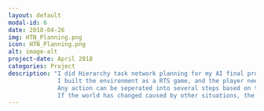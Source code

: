 ```yaml
---
layout: default
modal-id: 6
date: 2018-04-26
img: HTN_Planning.png
icon: HTN_Planning.png
alt: image-alt
project-date: April 2018
categories: Project
description: "I did Hierarchy task network planning for my AI final project. </br>
			  I built the environment as a RTS game, and the player need to gather the resource or build the factory. \
			  Any action can be seperated into several steps based on the current resource and knowledge. \
			  If the world has changed caused by other situations, the character will reschedule his plan to meet the goal."
---
```

